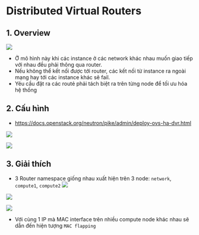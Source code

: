 # Distributed Virtual Routers
## 1. Overview

![](https://i.ibb.co/VTyGVn6/Screenshot-from-2021-05-31-16-00-42.png)

- Ở mô hình này khi các instance ở các network khác nhau muốn giao tiếp với nhau đều phải thông qua router.
- Nếu không thể kết nối được tới router, các kết nối từ instance ra ngoài mạng hay tới các instance khác sẽ fail.
- Yêu cầu đặt ra các routẻ phải tách biệt ra trên từng node để tối ưu hóa hệ thống

## 2. Cấu hình
- https://docs.openstack.org/neutron/pike/admin/deploy-ovs-ha-dvr.html

![](https://i.ibb.co/SNnPm4W/Screenshot-from-2021-05-31-16-30-20.png)

![](https://i.ibb.co/yPhhvhN/Screenshot-from-2021-05-31-17-05-03.png)

## 3. Giải thích
- 3 Router namespace giống nhau xuất hiện trên 3 node: `network`, `compute1`, `compute2`
![](https://i.ibb.co/KGXbyZs/Screenshot-from-2021-05-31-22-38-29.png)

![](https://i.ibb.co/0JtdGLD/Screenshot-from-2021-05-31-22-39-16.png)

![](https://i.ibb.co/jRH2CWJ/Screenshot-from-2021-05-31-22-39-53.png)

- Với cùng 1 IP mà MAC interface trên nhiều compute node khác nhau sẽ dẫn đến hiện tượng `MAC flapping`